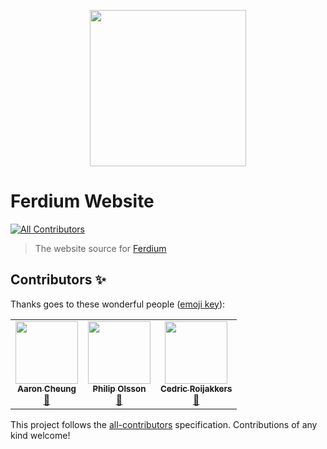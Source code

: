 <p align="center">
    <a href="https://ferdium.org">
      <img src="./assets/logo.png" alt="" width="250"/>
    </a>
</p>

# Ferdium Website

<!-- ALL-CONTRIBUTORS-BADGE:START - Do not remove or modify this section -->
[![All Contributors](https://img.shields.io/badge/all_contributors-2-orange.svg?style=flat-square)](#contributors-)
<!-- ALL-CONTRIBUTORS-BADGE:END -->

> The website source for [Ferdium](https://ferdium.org)

## Contributors ✨

Thanks goes to these wonderful people ([emoji key](https://allcontributors.org/docs/en/emoji-key)):

<!-- ALL-CONTRIBUTORS-LIST:START - Do not remove or modify this section -->
<!-- prettier-ignore-start -->
<!-- markdownlint-disable -->
<table>
  <tr>
    <td align="center"><a href="http://aaroncheung430.com"><img src="https://avatars.githubusercontent.com/u/21007144?v=4?s=100" width="100px;" alt=""/><br /><sub><b>Aaron Cheung</b></sub></a><br /><a href="https://github.com/ferdium/website/commits?author=AaronCheung430" title="Documentation">📖</a></td>
    <td align="center"><a href="https://github.com/Dalgam"><img src="https://avatars.githubusercontent.com/u/7426323?v=4?s=100" width="100px;" alt=""/><br /><sub><b>Philip Olsson</b></sub></a><br /><a href="https://github.com/ferdium/website/commits?author=Dalgam" title="Documentation">📖</a></td>
    <td align="center"><a href="https://github.com/cedricroijakkers"><img src="https://avatars.githubusercontent.com/u/15158042?v=4?s=100" width="100px;" alt=""/><br /><sub><b>Cedric Roijakkers</b></sub></a><br /><a href="https://github.com/ferdium/website/commits?author=cedricroijakkers" title="Documentation">📖</a></td>
  </tr>
</table>

<!-- markdownlint-restore -->
<!-- prettier-ignore-end -->

<!-- ALL-CONTRIBUTORS-LIST:END -->

This project follows the [all-contributors](https://github.com/all-contributors/all-contributors) specification. Contributions of any kind welcome!
